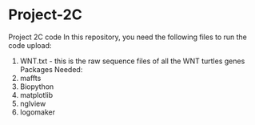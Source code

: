# Project-2C
Project 2C code
In this repository, you need the following files to run the code upload:
1. WNT.txt - this is the raw sequence files of all the WNT turtles genes
Packages Needed:
1. maffts
2. Biopython
3. matplotlib
4. nglview
5. logomaker
